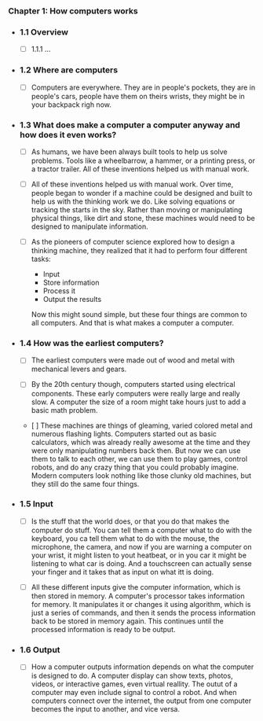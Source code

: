 

### Chapter 1: How computers works

- ### 1.1 Overview
        
    - [ ] 1.1.1 ...

- ### 1.2 Where are computers
        
    - [ ] Computers are everywhere. They are in people's pockets, they are in people's cars, people have them on theirs wrists, they might be in your backpack righ now.

- ### 1.3 What does make a computer a computer anyway and how does it even works?
        
    - [ ] As humans, we have been always built tools to help us solve problems. Tools like a wheelbarrow, a hammer, or a printing press, or a tractor trailer. All of these inventions helped us with manual work.

    - [ ] All of these inventions helped us with manual work. Over time, people began to wonder if a machine could be designed and built to help us with the thinking work we do. Like solving equations or tracking the starts in the sky. Rather than moving or manipulating physical things, like dirt and stone, these machines would need to be designed to manipulate information.

    - [ ] As the pioneers of computer science explored how to design a thinking machine, they realized that it had to perform four different tasks:
        - Input
        - Store information
        - Process it
        - Output the results
        
        Now this might sound simple, but these four things are common to all computers. And that is what makes a computer a computer.

- ### 1.4 How was the earliest computers?

    - [ ] The earliest computers were made out of wood and metal with mechanical levers and gears.
    
    - [ ] By the 20th century though, computers started using electrical components. These early computers were really large and really slow. A computer the size of a room might take hours just to add a basic math problem.
    
    - [ ] These machines are things of gleaming, varied colored metal and numerous flashing lights. Computers started out as basic calculators, which was already really awesome at the time and they were only manipulating numbers back then. But now we can use them to talk to each other, we can use them to play games, control robots, and do any crazy thing that you could probably imagine. Modern computers look nothing like those clunky old machines, but they still do the same four things.
    
- ### 1.5 Input

    - [ ] Is the stuff that the world does, or that you do that makes the computer do stuff. You can tell them a computer what to do with the keyboard, you ca tell them what to do with the mouse, the microphone, the camera, and now if you are warning a computer on your wrist, it might listen to yout heatbeat, or in you car it might be listening to what car is doing. And a touchscreen can actually sense your finger and it takes that as input on what itt is doing.

    - [ ] All these different inputs give the computer information, which is then stored in memory. A computer's processor takes information for memory. It manipulates it or changes it using algorithm, which is just a series of commands, and then it sends the process information back to be stored in memory again. This continues until the processed information is ready to be output.

- ### 1.6 Output
    
    - [ ] How a computer outputs information depends on what the computer is designed to do. A computer display can show texts, photos, videos, or interactive games, even virtual reallity. The outut of a computer  may even include signal to control a robot. And when computers connect over the internet, the output from one computer becomes the input to another, and vice versa.
